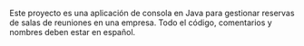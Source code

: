 <!-- Use this file to provide workspace-specific custom instructions to Copilot. For more details, visit https://code.visualstudio.com/docs/copilot/copilot-customization#_use-a-githubcopilotinstructionsmd-file -->

Este proyecto es una aplicación de consola en Java para gestionar reservas de salas de reuniones en una empresa. Todo el código, comentarios y nombres deben estar en español.

